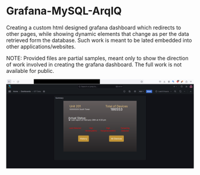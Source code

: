 # Grafana-MySQL-ArqIQ
Creating a custom html designed grafana dashboard which redirects to other pages, while showing dynamic elements that change as per the data retrieved form the database.
Such work is meant to be lated embedded into other applications/websites.

NOTE: Provided files are partial samples, meant only to show the direction of work involved in creating the grafana dashboard. The full work is not available for public.

![Grafana Dashboard of ArkIQ for custom html designed alerts](https://github.com/UsmanKaisserMoghal/Grafana-MySQL-ArqIQ/blob/main/images/ArkIQ%20-%20IOT%20-%201.png?raw=true)

